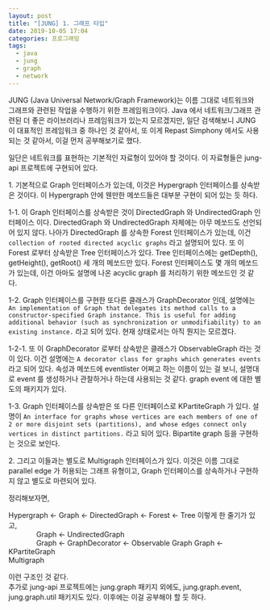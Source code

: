 ```yaml
---
layout: post
title: "[JUNG] 1. 그래프 타입"
date: 2019-10-05 17:04
categories: 프로그래밍
tags: 
  - java
  - jung
  - graph
  - network
---
```


JUNG (Java Universal Network/Graph Framework)는 이름 그대로 네트워크와 그래프와 관련된 작업을 수행하기 위한 프레임워크이다. Java 에서 네트워크/그래프 관련된 더 좋은 라이브러리나 프레임워크가 있는지 모르겠지만, 일단 검색해보니 JUNG 이 대표적인 프레임워크 중 하나인 것 같아서, 또 이게 Repast Simphony 에서도 사용되는 것 같아서, 이걸 먼저 공부해보기로 했다.

일단은 네트워크를 표현하는 기본적인 자료형이 있어야 할 것이다. 이 자료형들은 jung-api 프로젝트에 구현되어 있다.

1\. 기본적으로 Graph 인터페이스가 있는데, 이것은 Hypergraph 인터페이스를 상속받은 것이다. 이 Hypergraph 안에 웬만한 메쏘드들은 대부분 구현이 되어 있는 듯 하다.

1-1. 이 Graph 인터페이스를 상속받은 것이 DirectedGraph 와 UndirectedGraph 인터페이스 이다. DirectedGraph 와 UndirectedGraph 자체에는 아무 메쏘드도 선언되어 있지 않다. 나아가 DirectedGraph 를 상속한 Forest 인터페이스가 있는데, 이건 `collection of rooted directed acyclic graphs` 라고 설명되어 있다. 또 이 Forest 로부터 상속받은 Tree 인터페이스가 있다. Tree 인터페이스에는 getDepth(), getHeight(), getRoot() 세 개의 메쏘드만 있다. Forest 인터페이스도 몇 개의 메쏘드가 있는데, 이건 아마도 설명에 나온 acyclic graph 를 처리하기 위한 메쏘드인 것 같다.

1-2. Graph 인터페이스를 구현한 또다른 클래스가 GraphDecorator 인데, 설명에는 `An implementation of Graph that delegates its method calls to a constructor-specified Graph instance. This is useful for adding additional behavior (such as synchronization or unmodifiability) to an existing instance.` 라고 되어 있다. 현재 상태로서는 아직 뭔지는 모르겠다. 

1-2-1. 또 이 GraphDecorator 로부터 상속받은 클래스가 ObservableGraph 라는 것이 있다. 이건 설명에는 `A decorator class for graphs which generates events` 라고 되어 있다. 속성과 메쏘드에 eventlister 어쩌고 하는 이름이 있는 걸 보니, 설명대로 event 를 생성하거나 관찰하거나 하는데 사용되는 것 같다. graph event 에 대한 별도의 패키지가 있다. 

1-3. Graph 인터페이스를 상속받은 또 다른 인터페이스로 KPartiteGraph 가 있다. 설명이 `An interface for graphs whose vertices are each members of one of 2 or more disjoint sets (partitions), and whose edges connect only vertices in distinct partitions.` 라고 되어 있다. Bipartite graph 등을 구현하는 것으로 보인다. 

2\. 그리고 이들과는 별도로 Multigraph 인터페이스가 있다. 이것은 이름 그대로 parallel edge 가 허용되는 그래프 유형이고, Graph 인터페이스를 상속하거나 구현하지 않고 별도로 마련되어 있다. 

정리해보자면, 

Hypergraph <- Graph <- DirectedGraph <- Forest <- Tree 이렇게 한 줄기가 있고,  
&nbsp;&nbsp;&nbsp;&nbsp;&nbsp;&nbsp;&nbsp;&nbsp;&nbsp;&nbsp;&nbsp;&nbsp;&nbsp;&nbsp;Graph <- UndirectedGraph   
&nbsp;&nbsp;&nbsp;&nbsp;&nbsp;&nbsp;&nbsp;&nbsp;&nbsp;&nbsp;&nbsp;&nbsp;&nbsp;&nbsp;Graph <- GraphDecorator <- Observable Graph 
Graph <- KPartiteGraph  
Multigraph  

이런 구조인 것 같다.  
추가로 jung-api 프로젝트에는 jung.graph 패키지 외에도, jung.graph.event, jung.graph.util 패키지도 있다. 이후에는 이걸 공부해야 할 듯 하다. 
